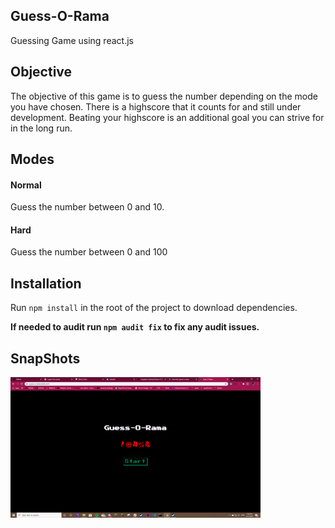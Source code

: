 ## Guess-O-Rama

Guessing Game using react.js

## Objective

The objective of this game is to guess the number depending on the mode you have chosen. There is a highscore 
that it counts for and still under development. Beating your highscore is an additional goal you can strive for
in the long run.

## Modes

#### Normal

Guess the number between 0 and 10.

#### Hard

Guess the number between 0 and 100


## Installation
 
 Run ``` npm install ``` in the root of the project to download dependencies.

 **If needed to audit run ``` npm audit fix ``` to fix any audit issues.**


## SnapShots
<img src="./public/assets/Home.png" alt="Guess-o-Rama"  width="400"/>